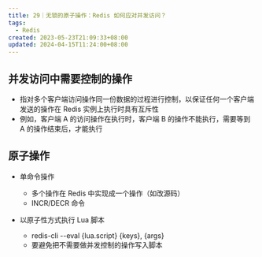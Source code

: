 ```yaml
---
title: 29｜无锁的原子操作：Redis 如何应对并发访问？
tags:
  - Redis
created: 2023-05-23T21:09:33+08:00
updated: 2024-04-15T11:24:00+08:00
---
```


## 并发访问中需要控制的操作

- 指对多个客户端访问操作同一份数据的过程进行控制，以保证任何一个客户端发送的操作在 Redis 实例上执行时具有互斥性
- 例如，客户端 A 的访问操作在执行时，客户端 B 的操作不能执行，需要等到 A 的操作结束后，才能执行

## 原子操作

- 单命令操作
  - 多个操作在 Redis 中实现成一个操作（如改源码）
  - INCR/DECR 命令

- 以原子性方式执行 Lua 脚本
  - redis-cli --eval {lua.script} {keys}, {args}
  - 要避免把不需要做并发控制的操作写入脚本
